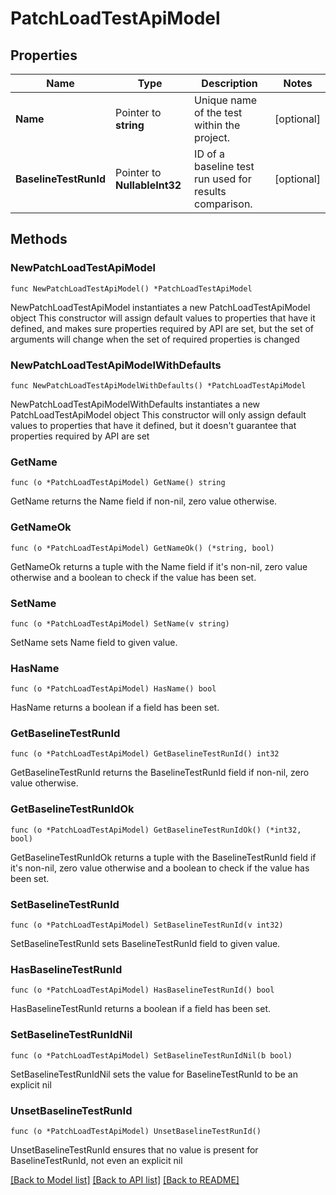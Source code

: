 # PatchLoadTestApiModel

## Properties

Name | Type | Description | Notes
------------ | ------------- | ------------- | -------------
**Name** | Pointer to **string** | Unique name of the test within the project. | [optional] 
**BaselineTestRunId** | Pointer to **NullableInt32** | ID of a baseline test run used for results comparison. | [optional] 

## Methods

### NewPatchLoadTestApiModel

`func NewPatchLoadTestApiModel() *PatchLoadTestApiModel`

NewPatchLoadTestApiModel instantiates a new PatchLoadTestApiModel object
This constructor will assign default values to properties that have it defined,
and makes sure properties required by API are set, but the set of arguments
will change when the set of required properties is changed

### NewPatchLoadTestApiModelWithDefaults

`func NewPatchLoadTestApiModelWithDefaults() *PatchLoadTestApiModel`

NewPatchLoadTestApiModelWithDefaults instantiates a new PatchLoadTestApiModel object
This constructor will only assign default values to properties that have it defined,
but it doesn't guarantee that properties required by API are set

### GetName

`func (o *PatchLoadTestApiModel) GetName() string`

GetName returns the Name field if non-nil, zero value otherwise.

### GetNameOk

`func (o *PatchLoadTestApiModel) GetNameOk() (*string, bool)`

GetNameOk returns a tuple with the Name field if it's non-nil, zero value otherwise
and a boolean to check if the value has been set.

### SetName

`func (o *PatchLoadTestApiModel) SetName(v string)`

SetName sets Name field to given value.

### HasName

`func (o *PatchLoadTestApiModel) HasName() bool`

HasName returns a boolean if a field has been set.

### GetBaselineTestRunId

`func (o *PatchLoadTestApiModel) GetBaselineTestRunId() int32`

GetBaselineTestRunId returns the BaselineTestRunId field if non-nil, zero value otherwise.

### GetBaselineTestRunIdOk

`func (o *PatchLoadTestApiModel) GetBaselineTestRunIdOk() (*int32, bool)`

GetBaselineTestRunIdOk returns a tuple with the BaselineTestRunId field if it's non-nil, zero value otherwise
and a boolean to check if the value has been set.

### SetBaselineTestRunId

`func (o *PatchLoadTestApiModel) SetBaselineTestRunId(v int32)`

SetBaselineTestRunId sets BaselineTestRunId field to given value.

### HasBaselineTestRunId

`func (o *PatchLoadTestApiModel) HasBaselineTestRunId() bool`

HasBaselineTestRunId returns a boolean if a field has been set.

### SetBaselineTestRunIdNil

`func (o *PatchLoadTestApiModel) SetBaselineTestRunIdNil(b bool)`

 SetBaselineTestRunIdNil sets the value for BaselineTestRunId to be an explicit nil

### UnsetBaselineTestRunId
`func (o *PatchLoadTestApiModel) UnsetBaselineTestRunId()`

UnsetBaselineTestRunId ensures that no value is present for BaselineTestRunId, not even an explicit nil

[[Back to Model list]](../README.md#documentation-for-models) [[Back to API list]](../README.md#documentation-for-api-endpoints) [[Back to README]](../README.md)


